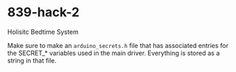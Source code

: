 # 839-hack-2
Holisitc Bedtime System

Make sure to make an `arduino_secrets.h` file that has associated entries for the SECRET_* variables used in the main driver. Everything is stored as a string in that file.
